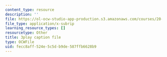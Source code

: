 ```yaml
---
content_type: resource
description: ''
file: https://ol-ocw-studio-app-production.s3.amazonaws.com/courses/20-219-becoming-the-next-bill-nye-writing-and-hosting-the-educational-show-january-iap-2015/fecc8aff524e5c5db9de587ffb6628b9_rt3EMeJ0lDQ.vtt
file_type: application/x-subrip
learning_resource_types: []
resourcetype: Other
title: 3play caption file
type: OCWFile
uid: fecc8aff-524e-5c5d-b9de-587ffb6628b9
---
```

